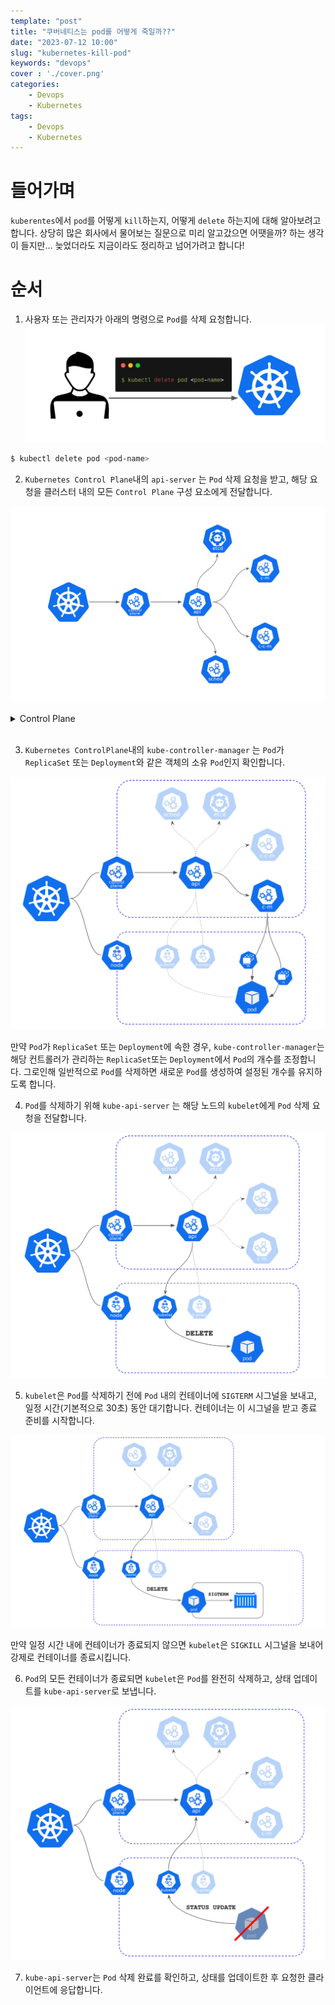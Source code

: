 ```yaml
---
template: "post"
title: "쿠버네티스는 pod를 어떻게 죽일까??"
date: "2023-07-12 10:00"
slug: "kubernetes-kill-pod"
keywords: "devops"
cover : './cover.png'
categories: 
    - Devops
    - Kubernetes
tags: 
    - Devops
    - Kubernetes
---
```



# 들어가며

`kuberentes`에서 `pod`를 어떻게 `kill`하는지, 어떻게 `delete` 하는지에 대해 알아보려고 합니다.
상당히 많은 회사에서 물어보는 질문으로 미리 알고갔으면 어땟을까? 하는 생각이 들지만... 늦었더라도 지금이라도 정리하고 넘어가려고 합니다!

# 순서

1. 사용자 또는 관리자가 아래의 명령으로 `Pod`를 삭제 요청합니다. 
![command](./command.png)

```bash
$ kubectl delete pod <pod-name>
```

2. `Kubernetes Control Plane`내의 `api-server` 는 `Pod` 삭제 요청을 받고, 해당 요청을 클러스터 내의 모든 `Control Plane` 구성 요소에게 전달합니다.


![controlPlane](./conrol-plain.png)


<details>
<summary> Control Plane </summary>
<div markdown="1">

#### Control Plane
컨트롤 플레인은 Kubernetes 시스템의 논리적인 부분으로, 클러스터의 마스터 노드에 실행되는 여러 컴포넌트들의 조합입니다.

##### kube-apiserver
Kubernetes 클러스터의 모든 작업은 API 서버를 통해 수행됩니다. 
kube-apiserver는 클러스터 내의 모든 리소스 및 작업에 대한 인터페이스를 제공하며, 클라이언트와의 상호 작용을 관리합니다.
##### etcd
etcd는 Kubernetes 클러스터의 상태 정보를 저장하는 고가용성 분산 key-value 저장소입니다. 
etcd는 컨트롤 플레인 컴포넌트들 간의 통신과 클러스터의 상태를 유지하는 데 사용됩니다.
##### kube-scheduler
kube-scheduler는 새로 생성된 Pod에 대해 적합한 노드를 선택하여 배치하는 역할을 합니다. 
리소스 요구 사항, 제약 조건, 애플리케이션의 가용성 등을 고려하여 최적의 노드를 선택합니다.
##### kube-controller-manager
kube-controller-manager는 다양한 컨트롤러를 실행하고 관리합니다. 
예를 들면 ReplicaSet, Deployment, StatefulSet, Service와 같은 오브젝트들을 감시하고 클러스터의 상태를 원하는 상태로 유지합니다.
##### cloud-controller-manager
cloud-controller-manager는 클라우드 제공 업체의 기능과 통합된 컨트롤러를 실행합니다. 
클라우드 특정 작업(예: 로드 밸런서 프로비저닝, 스토리지 관리 등)을 처리하는 역할을 합니다.

</div>
</details>
<br>

3. `Kubernetes ControlPlane`내의 `kube-controller-manager` 는 `Pod`가 `ReplicaSet` 또는 `Deployment`와 같은 객체의 소유 `Pod`인지 확인합니다.

![kube-control-manager](./kube-control-manager.png)

만약 `Pod`가 `ReplicaSet` 또는 `Deployment`에 속한 경우, `kube-controller-manager`는 해당 컨트롤러가 관리하는 `ReplicaSet`또는 `Deployment`에서 `Pod`의 개수를 조정합니다. 그로인해 일반적으로 `Pod`를 삭제하면 새로운 `Pod`를 생성하여 설정된 개수를 유지하도록 합니다. 
 
4. `Pod`를 삭제하기 위해 `kube-api-server` 는 해당 노드의 `kubelet`에게 `Pod` 삭제 요청을 전달합니다.

![kubelet](./kubelet.png)


5. `kubelet`은 `Pod`를 삭제하기 전에 `Pod` 내의 컨테이너에 `SIGTERM` 시그널을 보내고, 일정 시간(기본적으로 30초) 동안 대기합니다. 컨테이너는 이 시그널을 받고 종료 준비를 시작합니다.

![sigterm](./SIGTERM.png)


만약 일정 시간 내에 컨테이너가 종료되지 않으면 `kubelet`은 `SIGKILL` 시그널을 보내어 강제로 컨테이너를 종료시킵니다.

6. `Pod`의 모든 컨테이너가 종료되면 `kubelet`은 `Pod`를 완전히 삭제하고, 상태 업데이트를 `kube-api-server`로 보냅니다.

![state-update](./state-update.png)


7. `kube-api-server`는 `Pod` 삭제 완료를 확인하고, 상태를 업데이트한 후 요청한 클라이언트에 응답합니다.